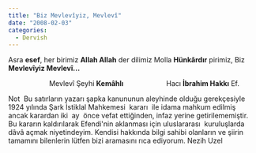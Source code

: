 ```yaml
---
title: "Biz Mevlevîyiz, Mevlevî"
date: "2008-02-03"
categories: 
  - Dervish
---
```


Asra **esef**, her birimiz **Allah Allah** der dilimiz Molla **Hünkârdır** pirimiz, Biz **Mevlevîyiz Mevlevî...**

                     Mevlevî Şeyhi **Kemâhlı**                      Hacı **İbrahim Hakkı** Ef.

Not  Bu satırların yazarı şapka kanununun aleyhinde olduğu gerekçesiyle 1924 yılında Şark İstiklal Mahkemesi  kararı  ile idama mahkum edilmiş  ancak karardan iki  ay  önce vefat ettiğinden, infaz yerine getirilememiştir. Bu kararın kaldırılarak Efendi'nin aklanması için uluslararası  kuruluşlarda dâvâ açmak niyetindeyim. Kendisi hakkında bilgi sahibi olanların ve şiirin tamamını bilenlerin lütfen bizi aramasını rıca ediyorum. Nezih Uzel
